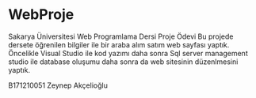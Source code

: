 # WebProje
Sakarya Üniversitesi Web Programlama Dersi Proje Ödevi
Bu projede dersete öğrenilen bilgiler ile bir araba alım satım web sayfası yaptık. Öncelikle Visual Studio ile kod yazımı daha sonra Sql server management studio ile database oluşumu daha sonra da web sitesinin düzenlmesini yaptık. 

B171210051 Zeynep Akçelioğlu
